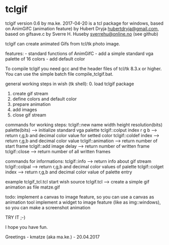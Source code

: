 
tclgif
=========

tclgif version 0.6 by ma.ke. 2017-04-20 is a tcl package for windows,
based on AnimGifC (animation feature) by Hubert Dryja <hubertdryja@gmail.com>,
based on gifsave.c by Sverre H. Huseby <sverrehu@online.no> (see github)

tclgif can create animated Gifs from tcl/tk photo image.

features:
	- standard functions of AnimGifC
	- add a simple standard vga palette of 16 colors
	- add default color

To compile tclgif you need gcc and the header files of tcl/tk 8.3.x or higher.
You can use the simple batch file compile_tclgif.bat.

general working steps in wish (tk shell):
   0. load tclgif package
   1. create gif stream
   2. define colors and default color
   3. prepare animation
   4. add images
   5. close gif stream

commands for working steps:
   tclgif::new name width height resolution(bits) palette(bits) --> initialize standard vga palette
   tclgif::colput index r g b  --> return r,g,b and decimal color value for setted color
   tclgif::coldef index        --> return r,g,b and decimal color value
   tclgif::animation           --> return number of start frame
   tclgif::add image delay     --> return number of written frame
   tclgif::close               --> return number of all written frames

commands for informations:
   tclgif::info                --> return info about gif stream
   tclgif::colpal              --> return r,g,b and decimal color values of palette
   tclgif::colget index        --> return r,g,b and decimal color value of palette entry

example tclgif_tcl.tcl
   start wish
   source tclgif.tcl          --> create a simple gif animation as file matze.gif

todo:
   implement a canvas to image feature, so you can use a canvas as animation tool
   implement a widget to image feature (like as img::windows), so you can make a screenshot animation 

TRY IT ;-)

I hope you have fun.

Greetings - kmatze (aka ma.ke.) - 20.04.2017






